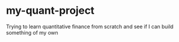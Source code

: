 # my-quant-project
Trying to learn quantitative finance from scratch and see if I can build something of my own

